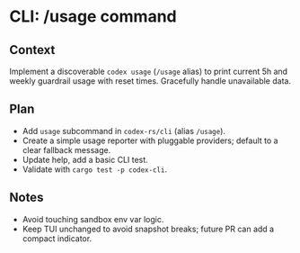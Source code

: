# CLI: /usage command

## Context
Implement a discoverable `codex usage` (`/usage` alias) to print current 5h and weekly guardrail usage with reset times. Gracefully handle unavailable data.

## Plan
- Add `usage` subcommand in `codex-rs/cli` (alias `/usage`).
- Create a simple usage reporter with pluggable providers; default to a clear fallback message.
- Update help, add a basic CLI test.
- Validate with `cargo test -p codex-cli`.

## Notes
- Avoid touching sandbox env var logic.
- Keep TUI unchanged to avoid snapshot breaks; future PR can add a compact indicator.
